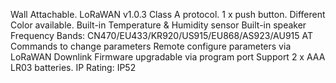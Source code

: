 Wall Attachable.
LoRaWAN v1.0.3 Class A protocol.
1 x push button. Different Color available.
Built-in Temperature & Humidity sensor
Built-in speaker
Frequency Bands: CN470/EU433/KR920/US915/EU868/AS923/AU915
AT Commands to change parameters
Remote configure parameters via LoRaWAN Downlink
Firmware upgradable via program port
Support 2 x AAA LR03 batteries.
IP Rating: IP52
